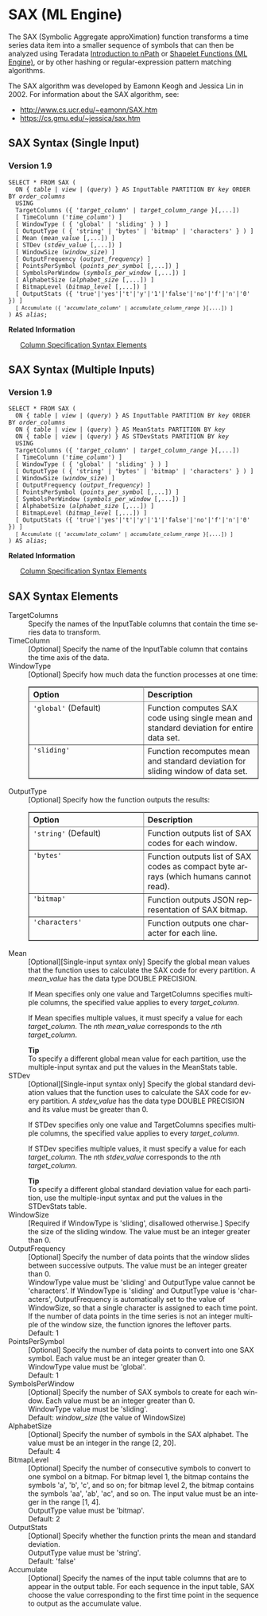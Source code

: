 <div class="nested0" aria-labelledby="ariaid-title1" topicindex="1" topicid="lxc1506547203185" id="lxc1506547203185"><h1 class="title topictitle1" id="ariaid-title1">SAX (ML Engine)</h1><div class="body conbody">
<p class="p">The SAX (Symbolic Aggregate approXimation) function transforms a time series data item into a smaller sequence of symbols that can then be analyzed using Teradata <a href="ols1558127523436.md">Introduction to nPath</a> or <a href="sxd1561579959553.md">Shapelet Functions (ML Engine)</a>, or by other hashing or regular-expression pattern matching algorithms.</p><div class="p">The SAX algorithm was developed by Eamonn Keogh and Jessica Lin in 2002. For information about the SAX algorithm, see:
<ul class="ul" id="lxc1506547203185__ul_s1m_y2j_mbb">
<li class="li"><a class="xref" href="http://www.cs.ucr.edu/~eamonn/SAX.htm" target="_blank" title="" shape="rect">http://www.cs.ucr.edu/~eamonn/SAX.htm</a></li>
<li class="li"><a class="xref" href="https://cs.gmu.edu/~jessica/sax.htm" target="_blank" title="" shape="rect">https://cs.gmu.edu/~jessica/sax.htm</a></li></ul></div></div><div class="topic reference nested1" aria-labelledby="ariaid-title2" topicindex="2" topicid="qda1506547569526" xml:lang="en-us" lang="en-us" id="qda1506547569526">
<h2 class="title topictitle2" id="ariaid-title2">SAX Syntax (Single Input)</h2><div class="body refbody"><div class="section" id="qda1506547569526__section_N1000E_N1000C_N10001">
<h3 class="title sectiontitle">Version <span>1.9</span></h3><pre class="pre codeblock" xml:space="preserve"><code>SELECT * FROM SAX (
  <span>ON { <var class="keyword varname">table</var> | <var class="keyword varname">view</var> | (<var class="keyword varname">query</var>) }</span> AS InputTable PARTITION BY <var class="keyword varname">key</var> ORDER BY <var class="keyword varname">order_columns</var>
  USING
  TargetColumns ({ '<var class="keyword varname">target_column</var>' | <var class="keyword varname">target_column_range</var> }[,...])
  [ TimeColumn ('<var class="keyword varname">time_column</var>') ]
  [ WindowType ( { 'global' | 'sliding' } ) ]
  [ OutputType ( { 'string' | 'bytes' | 'bitmap' | 'characters' } ) ]
  [ Mean (<var class="keyword varname">mean_value</var> [,...]) ]
  [ STDev (<var class="keyword varname">stdev_value</var> [,...]) ]
  [ WindowSize (<var class="keyword varname">window_size</var>) ]
  [ OutputFrequency (<var class="keyword varname">output_frequency</var>) ]
  [ PointsPerSymbol (<var class="keyword varname">points_per_symbol</var> [,...]) ]
  [ SymbolsPerWindow (<var class="keyword varname">symbols_per_window</var> [,...]) ]
  [ AlphabetSize (<var class="keyword varname">alphabet_size</var> [,...]) ]
  [ BitmapLevel (<var class="keyword varname">bitmap_level</var> [,...]) ]
  [ OutputStats ({ 'true'|'yes'|'t'|'y'|'1'|'false'|'no'|'f'|'n'|'0' }) ]
  <code class="ph codeph">[ Accumulate ({ '<var class="keyword varname">accumulate_column</var>' | <var class="keyword varname">accumulate_column_range</var> }[,...]) ]</code>
) AS <var class="keyword varname">alias</var>;</code></pre></div></div><div class="related-links"><div class="linklistheader"><p></p><b>Related Information</b></div>
<ul class="linklist linklist relinfo"><div class="linklistmember"><a href="ndv1557782188375.md">Column Specification Syntax Elements</a></div></ul></div></div><div class="topic reference nested1" aria-labelledby="ariaid-title3" topicindex="3" topicid="osc1506547644081" xml:lang="en-us" lang="en-us" id="osc1506547644081">
<h2 class="title topictitle2" id="ariaid-title3">SAX Syntax (Multiple Inputs)</h2><div class="body refbody"><div class="section" id="osc1506547644081__section_N1000E_N1000C_N10001">
<h3 class="title sectiontitle">Version <span>1.9</span></h3><pre class="pre codeblock" xml:space="preserve"><code>SELECT * FROM SAX (
  <span>ON { <var class="keyword varname">table</var> | <var class="keyword varname">view</var> | (<var class="keyword varname">query</var>) }</span> AS InputTable PARTITION BY <var class="keyword varname">key</var> ORDER BY <var class="keyword varname">order_columns</var> 
  <span>ON { <var class="keyword varname">table</var> | <var class="keyword varname">view</var> | (<var class="keyword varname">query</var>) }</span> AS MeanStats PARTITION BY <var class="keyword varname">key</var> 
  <span>ON { <var class="keyword varname">table</var> | <var class="keyword varname">view</var> | (<var class="keyword varname">query</var>) }</span> AS STDevStats PARTITION BY <var class="keyword varname">key</var>
  USING
  TargetColumns ({ '<var class="keyword varname">target_column</var>' | <var class="keyword varname">target_column_range</var> }[,...])
  [ TimeColumn ('<var class="keyword varname">time_column</var>') ]
  [ WindowType ( { 'global' | 'sliding' } ) ]
  [ OutputType ( { 'string' | 'bytes' | 'bitmap' | 'characters' } ) ]
  [ WindowSize (<var class="keyword varname">window_size</var>) ]
  [ OutputFrequency (<var class="keyword varname">output_frequency</var>) ]
  [ PointsPerSymbol (<var class="keyword varname">points_per_symbol</var> [,...]) ]
  [ SymbolsPerWindow (<var class="keyword varname">symbols_per_window</var> [,...]) ]
  [ AlphabetSize (<var class="keyword varname">alphabet_size</var> [,...]) ]
  [ BitmapLevel (<var class="keyword varname">bitmap_level</var> [,...]) ]
  [ OutputStats ({ 'true'|'yes'|'t'|'y'|'1'|'false'|'no'|'f'|'n'|'0' }) ]
  <code class="ph codeph">[ Accumulate ({ '<var class="keyword varname">accumulate_column</var>' | <var class="keyword varname">accumulate_column_range</var> }[,...]) ]</code>
) AS <var class="keyword varname">alias</var>;</code></pre></div></div><div class="related-links"><div class="linklistheader"><p></p><b>Related Information</b></div>
<ul class="linklist linklist relinfo"><div class="linklistmember"><a href="ndv1557782188375.md">Column Specification Syntax Elements</a></div></ul></div></div><div class="topic reference nested1" aria-labelledby="ariaid-title4" topicindex="4" topicid="zml1506547931244" xml:lang="en-us" lang="en-us" id="zml1506547931244">
<h2 class="title topictitle2" id="ariaid-title4">SAX Syntax Elements</h2><div class="body refbody"><div class="section" id="zml1506547931244__section_N10011_N1000E_N10001"><dl class="dl parml"><dt class="dt pt dlterm">TargetColumns</dt><dd class="dd pd">Specify the names of the InputTable columns that contain the time series data to transform.</dd><dt class="dt pt dlterm">TimeColumn</dt><dd class="dd pd">[Optional] Specify the name of the InputTable column that contains the time axis of the data.</dd><dt class="dt pt dlterm">WindowType</dt><dd class="dd pd">[Optional] Specify how much data the function processes at one time:
<div class="tablenoborder"><table cellpadding="4" cellspacing="0" summary="" id="zml1506547931244__table_mqj_1ky_fdb" class="table" frame="border" border="1" rules="all"><div class="caption"></div><colgroup span="1"><col style="width:50%" span="1"></col><col style="width:50%" span="1"></col></colgroup><thead class="thead" style="text-align:left;"><tr class="row"><th class="entry cellrowborder" style="vertical-align:top;" id="d54701e340" rowspan="1" colspan="1">Option</th><th class="entry cellrowborder" style="vertical-align:top;" id="d54701e342" rowspan="1" colspan="1">Description</th></tr></thead><tbody class="tbody"><tr class="row"><td class="entry cellrowborder" style="vertical-align:top;" headers="d54701e340" rowspan="1" colspan="1"><code class="ph codeph">'global'</code> (Default)</td><td class="entry cellrowborder" style="vertical-align:top;" headers="d54701e342" rowspan="1" colspan="1">Function computes SAX code using single mean and standard deviation for entire data set.</td></tr><tr class="row"><td class="entry cellrowborder" style="vertical-align:top;" headers="d54701e340" rowspan="1" colspan="1"><code class="ph codeph">'sliding'</code></td><td class="entry cellrowborder" style="vertical-align:top;" headers="d54701e342" rowspan="1" colspan="1">Function recomputes mean and standard deviation for sliding window of data set.</td></tr></tbody></table></div></dd><dt class="dt pt dlterm">OutputType</dt><dd class="dd pd">[Optional] Specify how the function outputs the results:
<div class="tablenoborder"><table cellpadding="4" cellspacing="0" summary="" id="zml1506547931244__table_lvr_gky_fdb" class="table" frame="border" border="1" rules="all"><div class="caption"></div><colgroup span="1"><col style="width:50%" span="1"></col><col style="width:50%" span="1"></col></colgroup><thead class="thead" style="text-align:left;"><tr class="row"><th class="entry cellrowborder" style="vertical-align:top;" id="d54701e369" rowspan="1" colspan="1">Option</th><th class="entry cellrowborder" style="vertical-align:top;" id="d54701e371" rowspan="1" colspan="1">Description</th></tr></thead><tbody class="tbody"><tr class="row"><td class="entry cellrowborder" style="vertical-align:top;" headers="d54701e369" rowspan="1" colspan="1"><code class="ph codeph">'string'</code> (Default)</td><td class="entry cellrowborder" style="vertical-align:top;" headers="d54701e371" rowspan="1" colspan="1">Function outputs list of SAX codes for each window.</td></tr><tr class="row"><td class="entry cellrowborder" style="vertical-align:top;" headers="d54701e369" rowspan="1" colspan="1"><code class="ph codeph">'bytes'</code></td><td class="entry cellrowborder" style="vertical-align:top;" headers="d54701e371" rowspan="1" colspan="1">Function outputs list of SAX codes as compact byte arrays (which humans cannot read).</td></tr><tr class="row"><td class="entry cellrowborder" style="vertical-align:top;" headers="d54701e369" rowspan="1" colspan="1"><code class="ph codeph">'bitmap'</code></td><td class="entry cellrowborder" style="vertical-align:top;" headers="d54701e371" rowspan="1" colspan="1">Function outputs JSON representation of  SAX bitmap.</td></tr><tr class="row"><td class="entry cellrowborder" style="vertical-align:top;" headers="d54701e369" rowspan="1" colspan="1"><code class="ph codeph">'characters'</code></td><td class="entry cellrowborder" style="vertical-align:top;" headers="d54701e371" rowspan="1" colspan="1">Function outputs one character for each line.</td></tr></tbody></table></div></dd><dt class="dt pt dlterm">Mean</dt><dd class="dd pd">[Optional][Single-input syntax only] Specify the global mean values that the function uses to calculate the SAX code for every partition. A <var class="keyword varname">mean_value</var> has the data type DOUBLE PRECISION.
<p class="p">If Mean specifies only one value and TargetColumns specifies multiple columns, the specified value applies to every <var class="keyword varname">target_column</var>.</p>
<p class="p">If Mean specifies multiple values, it must specify a value for each <var class="keyword varname">target_column</var>. The <var class="keyword varname">n</var>th <var class="keyword varname">mean_value</var> corresponds to the <var class="keyword varname">n</var>th <var class="keyword varname">target_column</var>.</p><div class="note tip" id="zml1506547931244__note_N10103_N100D3_N100C6_N1003D_N10015_N10011_N1000E_N10001"><span><b>Tip</b></span><div class="notebody">To specify a different global mean value for each partition, use the multiple-input syntax and put the values in the MeanStats table.</div></div></dd><dt class="dt pt dlterm">STDev</dt><dd class="dd pd">[Optional][Single-input syntax only] Specify the global standard deviation values that the function uses to calculate the SAX code for every partition. A <var class="keyword varname">stdev_value</var> has the data type DOUBLE PRECISION and its value must be greater than 0.
<p class="p">If STDev specifies only one value and TargetColumns specifies multiple columns, the specified value applies to every <var class="keyword varname">target_column</var>.</p>
<p class="p">If STDev specifies multiple values, it must specify a value for each <var class="keyword varname">target_column</var>. The <var class="keyword varname">n</var>th <var class="keyword varname">stdev_value</var> corresponds to the <var class="keyword varname">n</var>th <var class="keyword varname">target_column</var>.</p><div class="note tip" id="zml1506547931244__note_N10146_N10116_N10109_N1003D_N10015_N10011_N1000E_N10001"><span><b>Tip</b></span><div class="notebody">To specify a different global standard deviation value for each partition, use the multiple-input syntax and put the values in the STDevStats table.</div></div></dd><dt class="dt pt dlterm">WindowSize</dt><dd class="dd pd">[Required if WindowType is 'sliding', disallowed otherwise.] Specify the size of the sliding window. The value must be an integer greater than 0.</dd><dt class="dt pt dlterm">OutputFrequency</dt><dd class="dd pd">[Optional] Specify the number of data points that the window slides between successive outputs. The value must be an integer greater than 0.</dd><dd class="dd pd ddexpand">WindowType value must be 'sliding' and OutputType value cannot be 'characters'. If WindowType is 'sliding' and OutputType value is 'characters', OutputFrequency is automatically set to the value of WindowSize, so that a single character is assigned to each time point. If the number of data points in the time series is not an integer multiple of the window size, the function ignores the leftover parts.</dd><dd class="dd pd ddexpand">Default: 1</dd><dt class="dt pt dlterm">PointsPerSymbol</dt><dd class="dd pd">[Optional] Specify the number of data points to convert into one SAX symbol. Each value must be an integer greater than 0.</dd><dd class="dd pd ddexpand">WindowType value must be 'global'.</dd><dd class="dd pd ddexpand">Default: 1</dd><dt class="dt pt dlterm">SymbolsPerWindow</dt><dd class="dd pd">[Optional] Specify the number of SAX symbols to create for each window. Each value must be an integer greater than 0.</dd><dd class="dd pd ddexpand">WindowType value must be 'sliding'.</dd><dd class="dd pd ddexpand">Default: <var class="keyword varname">window_size</var> (the value of WindowSize)</dd><dt class="dt pt dlterm">AlphabetSize</dt><dd class="dd pd">[Optional] Specify the number of symbols in the SAX alphabet. The value must be an integer in the range [2, 20].</dd><dd class="dd pd ddexpand">Default: 4</dd><dt class="dt pt dlterm">BitmapLevel</dt><dd class="dd pd">[Optional] Specify the number of consecutive symbols to convert to one symbol on a bitmap. For bitmap level 1, the bitmap contains the symbols 'a', 'b', 'c', and so on; for bitmap level 2, the bitmap contains the symbols 'aa', 'ab', 'ac', and so on. The input value must be an integer in the range [1, 4].</dd><dd class="dd pd ddexpand">OutputType value must be 'bitmap'.</dd><dd class="dd pd ddexpand">Default: 2</dd><dt class="dt pt dlterm">OutputStats</dt><dd class="dd pd">[Optional] Specify whether the function prints the mean and standard deviation.</dd><dd class="dd pd ddexpand">OutputType value must be 'string'.</dd><dd class="dd pd ddexpand">Default: 'false'</dd><dt class="dt pt dlterm">Accumulate</dt><dd class="dd pd">[Optional] Specify the names of the input table columns that are to appear in the output table. For each sequence in the input table, SAX choose the value corresponding to the first time point in the sequence to output as the accumulate value.</dd></dl></div></div></div></div>
